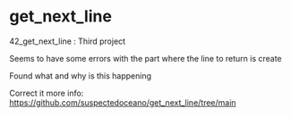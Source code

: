 # get_next_line
42_get_next_line : Third project

Seems to have some errors with the part where the line to return
is create

Found what and why is this happening

Correct it
more info:
https://github.com/suspectedoceano/get_next_line/tree/main
